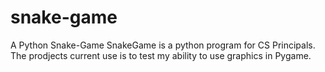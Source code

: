 # snake-game
A Python Snake-Game
SnakeGame is a python program for CS Principals. The prodjects current use is to test my ability to use graphics in Pygame.
